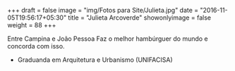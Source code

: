 +++
draft = false
image = "img/Fotos para Site/Julieta.jpg"
date = "2016-11-05T19:56:17+05:30"
title = "Julieta Arcoverde"
showonlyimage = false
weight = 88
+++

<!--more-->
Entre Campina e João Pessoa Faz o melhor hambúrguer do mundo e concorda com isso.

* Graduanda em Arquitetura e Urbanismo (UNIFACISA)
